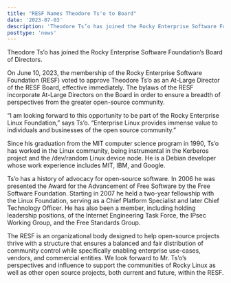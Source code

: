 ```yaml
---
title: "RESF Names Theodore Ts'o to Board"
date: '2023-07-03'
description: 'Theodore Ts’o has joined the Rocky Enterprise Software Foundation’s Board of Directors'
posttype: 'news'
---
```

Theodore Ts’o has joined the Rocky Enterprise Software Foundation’s Board of Directors. 

On June 10, 2023, the membership of the Rocky Enterprise Software Foundation (RESF) voted to approve Theodore Ts’o as an At-Large Director of the RESF Board, effective immediately. The bylaws of the RESF incorporate At-Large Directors on the Board in order to ensure a breadth of perspectives from the greater open-source community. 

“I am looking forward to this opportunity to be part of the Rocky Enterprise Linux Foundation,” says Ts’o. “Enterprise Linux provides immense value to individuals and businesses of the open source community.” 

Since his graduation from the MIT computer science program in 1990, Ts’o has worked in the Linux community, being instrumental in the Kerberos project and the /dev/random Linux device node. He is a Debian developer whose work experience includes MIT, IBM, and Google.

Ts’o has a history of advocacy for open-source software. In 2006 he was presented the Award for the Advancement of Free Software by the Free Software Foundation. Starting in 2007 he held a two-year fellowship with the Linux Foundation, serving as a Chief Platform Specialist and later Chief Technology Officer. He has also been a member, including holding leadership positions, of the Internet Engineering Task Force, the IPsec Working Group, and the Free Standards Group. 

The RESF is an organizational body designed to help open-source projects thrive with a structure that ensures a balanced and fair distribution of community control while specifically enabling enterprise use-cases, vendors, and commercial entities. We look forward to Mr. Ts’o’s perspectives and influence to support the communities of Rocky Linux as well as other open source projects, both current and future, within the RESF.
